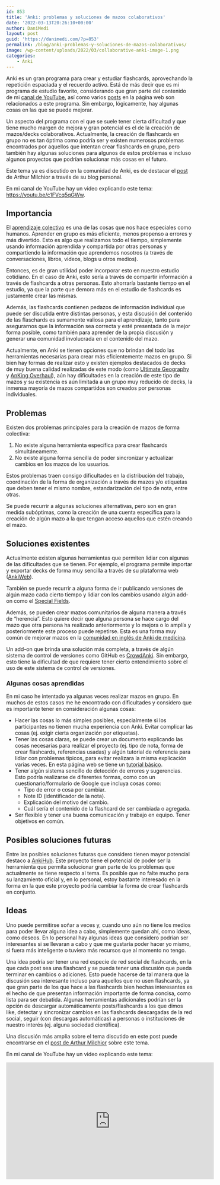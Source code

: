 ```yaml
---
id: 853
title: 'Anki: problemas y soluciones de mazos colaborativos'
date: '2022-03-13T20:26:10+00:00'
author: DaniMedi
layout: post
guid: 'https://danimedi.com/?p=853'
permalink: /blog/anki-problemas-y-soluciones-de-mazos-colaborativos/
image: /wp-content/uploads/2022/03/collaborative-anki-image-1.png
categories:
    - Anki
---
```


Anki es un gran programa para crear y estudiar flashcards, aprovechando la repetición espaciada y el recuerdo activo. Está de más decir que es mi programa de estudio favorito, considerando que gran parte del contenido de mi [canal de YouTube](https://www.youtube.com/c/DaniMedi555), así como varios [posts](https://danimedi.com/blog/tutorial-de-anki-desde-cero/) en la página web son relacionados a este programa. Sin embargo, lógicamente, hay algunas cosas en las que se puede mejorar.

Un aspecto del programa con el que se suele tener cierta dificultad y que tiene mucho margen de mejora y gran potencial es el de la creación de mazos/decks colaborativos. Actualmente, la creación de flashcards en grupo no es tan óptima como podría ser y existen numerosos problemas encontrados por aquellos que intentan crear flashcards en grupo, pero también hay algunas soluciones para algunos de estos problemas e incluso algunos proyectos que podrían solucionar más cosas en el futuro.

Este tema ya es discutido en la comunidad de Anki, es de destacar el [post](https://www.milchior.fr/blog_en/index.php/post/2020/05/02/Collaborative-decks-in-Anki) de Arthur Milchior a través de su blog personal.

En mi canal de YouTube hay un video explicando este tema: <https://youtu.be/c1FVcq5qGWw>.

## Importancia

El [aprendizaje colectivo](https://www.oxfordreference.com/view/10.1093/acref/9780190622664.001.0001/acref-9780190622664-e-874) es una de las cosas que nos hace especiales como humanos. Aprender en grupo es más eficiente, menos propenso a errores y más divertido. Esto es algo que realizamos todo el tiempo, simplemente usando información aprendida y compartida por otras personas y compartiendo la información que aprendemos nosotros (a través de conversaciones, libros, videos, blogs u otros medios).

Entonces, es de gran utilidad poder incorporar esto en nuestro estudio cotidiano. En el caso de Anki, esto sería a través de compartir información a través de flashcards a otras personas. Esto ahorraría bastante tiempo en el estudio, ya que la parte que demora más en el estudio de flashcards es justamente crear las mismas.

Además, las flashcards contienen pedazos de información individual que puede ser discutida entre distintas personas, y esta discusión del contenido de las flaschards es sumamente valiosa para el aprendizaje, tanto para asegurarnos que la información sea correcta y esté presentada de la mejor forma posible, como también para aprender de la propia discusión y generar una comunidad involucrada en el contenido del mazo.

Actualmente, en Anki se tienen opciones que no brindan del todo las herramientas necesarias para crear más eficientemente mazos en grupo. Si bien hay formas de realizar esto y existen ejemplos destacados de decks de muy buena calidad realizadas de este modo (como [Ultimate Geography](https://github.com/anki-geo/ultimate-geography) y [AnKing Overhaul](https://www.ankipalace.com/step-1-deck)), aún hay dificultades en la creación de este tipo de mazos y su existencia es aún limitada a un grupo muy reducido de decks, la inmensa mayoría de mazos compartidos son creados por personas individuales.

## Problemas

Existen dos problemas principales para la creación de mazos de forma colectiva:

1. No existe alguna herramienta específica para crear flashcards simultáneamente.
2. No existe alguna forma sencilla de poder sincronizar y actualizar cambios en los mazos de los usuarios.

Estos problemas traen consigo dificultades en la distribución del trabajo, coordinación de la forma de organización a través de mazos y/o etiquetas que deben tener el mismo nombre, estandarización del tipo de nota, entre otras.

Se puede recurrir a algunas soluciones alternativas, pero son en gran medida subóptimas, como la creación de una cuenta específica para la creación de algún mazo a la que tengan acceso aquellos que estén creando el mazo.

## Soluciones existentes

Actualmente existen algunas herramientas que permiten lidiar con algunas de las dificultades que se tienen. Por ejemplo, el programa permite importar y exportar decks de forma muy sencilla a través de su plataforma web ([AnkiWeb](https://ankiweb.net/shared/decks/)).

También se puede recurrir a alguna forma de ir publicando versiones de algún mazo cada cierto tiempo y lidiar con los cambios usando algún add-on como el [Special Fields](https://ankiweb.net/shared/info/1102281552).

Además, se pueden crear mazos comunitarios de alguna manera a través de “herencia”. Esto quiere decir que alguna persona se hace cargo del mazo que otra persona ha realizado anteriormente y lo mejora o lo amplía y posteriormente este proceso puede repetirse. Esta es una forma muy común de mejorar mazos en la [comunidad en inglés de Anki de medicina](https://www.reddit.com/r/medicalschoolanki/).

Un add-on que brinda una solución más completa, a través de algún sistema de control de versiones como GitHub es [CrowdAnki](https://ankiweb.net/shared/info/1788670778). Sin embargo, esto tiene la dificultad de que requiere tener cierto entendimiento sobre el uso de este sistema de control de versiones.

### Algunas cosas aprendidas

En mi caso he intentado ya algunas veces realizar mazos en grupo. En muchos de estos casos me he encontrado con dificultades y considero que es importante tener en consideración algunas cosas:

- Hacer las cosas lo más simples posibles, especialmente si los participantes no tienen mucha experiencia con Anki. Evitar complicar las cosas (ej. exigir cierta organización por etiquetas).
- Tener las cosas claras, se puede crear un documento explicando las cosas necesarias para realizar el proyecto (ej. tipo de nota, forma de crear flashcards, referencias usadas) y algún tutorial de referencia para lidiar con problemas típicos, para evitar realizara la misma explicación varias veces. En esta página web se tiene un [tutorial básico](https://danimedi.com/blog/tutorial-de-anki-desde-cero/).
- Tener algún sistema sencillo de detección de errores y sugerencias. Esto podría realizarse de diferentes formas, como con un cuestionario/formulario de Google que incluya cosas como:
    - Tipo de error o cosa por cambiar.
    - Note ID (identificador de la nota).
    - Explicación del motivo del cambio.
    - Cuál sería el contenido de la flashcard de ser cambiada o agregada.
- Ser flexible y tener una buena comunicación y trabajo en equipo. Tener objetivos en común.

## Posibles soluciones futuras

Entre las posibles soluciones futuras que considero tienen mayor potencial destaco a [AnkiHub](https://courses.ankipalace.com/ankihub). Este proyecto tiene el potencial de poder ser la herramienta que permita solucionar gran parte de los problemas que actualmente se tiene respecto al tema. Es posible que no falte mucho para su lanzamiento oficial y, en lo personal, estoy bastante interesado en la forma en la que este proyecto podría cambiar la forma de crear flashcards en conjunto.

## Ideas

Uno puede permitirse soñar a veces y, cuando uno aún no tiene los medios para poder llevar alguna idea a cabo, simplemente quedan ahí, como ideas, como deseos. En lo personal hay algunas ideas que considero podrían ser interesantes si se llevaran a cabo y que me gustaría poder hacer yo mismo, si fuera más inteligente o tuviera más recursos que al momento no tengo.

Una idea podría ser tener una red especie de red social de flashcards, en la que cada post sea una flashcard y se pueda tener una discusión que pueda terminar en cambios o adiciones. Esto puede hacerse de tal manera que la discusión sea interesante incluso para aquellos que no usen flashcards, ya que gran parte de los que hace a las flashcards bien hechas interesantes es el hecho de que presentan información importante de forma concisa, como lista para ser debatida. Algunas herramientas adicionales podrían ser la opción de descargar automáticamente posts/flashcards a los que dimos like, detectar y sincronizar cambios en las flashcards descargadas de la red social, seguir (con descargas automáticas) a personas o instituciones de nuestro interés (ej. alguna sociedad científica).

Una discusión más amplia sobre el tema discutido en este post puede encontrarse en el [post de Arthur Milchior](https://www.milchior.fr/blog_en/index.php/post/2020/05/02/Collaborative-decks-in-Anki) sobre este tema.

En mi canal de YouTube hay un video explicando este tema:

<iframe width="560" height="315" src="https://www.youtube.com/embed/c1FVcq5qGWw?si=rP-8ODbfawC6DP6A" title="YouTube video player" frameborder="0" allow="accelerometer; autoplay; clipboard-write; encrypted-media; gyroscope; picture-in-picture; web-share" referrerpolicy="strict-origin-when-cross-origin" allowfullscreen></iframe>
